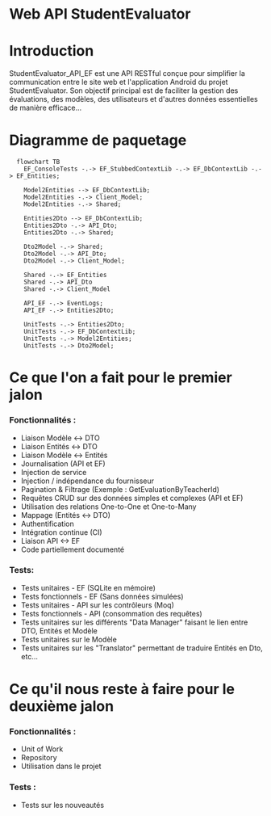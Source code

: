 # Web API StudentEvaluator

# Introduction

StudentEvaluator_API_EF est une API RESTful conçue pour simplifier la communication entre le site web et l'application Android du projet StudentEvaluator. Son objectif principal est de faciliter la gestion des évaluations, des modèles, des utilisateurs et d'autres données essentielles de manière efficace...

# Diagramme de paquetage 

```mermaid
  flowchart TB
    EF_ConsoleTests -.-> EF_StubbedContextLib -.-> EF_DbContextLib -.-> EF_Entities;

    Model2Entities --> EF_DbContextLib;
    Model2Entities -.-> Client_Model;
    Model2Entities -.-> Shared;

    Entities2Dto --> EF_DbContextLib;
    Entities2Dto -.-> API_Dto;
    Entities2Dto -.-> Shared;

    Dto2Model -.-> Shared;
    Dto2Model -.-> API_Dto;
    Dto2Model -.-> Client_Model;
    
    Shared -.-> EF_Entities
    Shared -.-> API_Dto
    Shared -.-> Client_Model

    API_EF -.-> EventLogs;
    API_EF -.-> Entities2Dto;
    
    UnitTests -.-> Entities2Dto;
    UnitTests -.-> EF_DbContextLib;
    UnitTests -.-> Model2Entities;
    UnitTests -.-> Dto2Model;
```

# Ce que l'on a fait pour le premier jalon
### Fonctionnalités :

- Liaison Modèle <-> DTO
- Liaison Entités <-> DTO
- Liaison Modèle <-> Entités
- Journalisation (API et EF)
- Injection de service
- Injection / indépendance du fournisseur
- Pagination & Filtrage (Exemple : GetEvaluationByTeacherId)
- Requêtes CRUD sur des données simples et complexes (API et EF)
- Utilisation des relations One-to-One et One-to-Many
- Mappage (Entités <-> DTO)
- Authentification
- Intégration continue (CI)
- Liaison API <-> EF
- Code partiellement documenté

### Tests:

- Tests unitaires - EF (SQLite en mémoire)
- Tests fonctionnels - EF (Sans données simulées)
- Tests unitaires - API sur les contrôleurs (Moq)
- Tests fonctionnels - API (consommation des requêtes)
- Tests unitaires sur les différents "Data Manager" faisant le lien entre DTO, Entités et Modèle
- Tests unitaires sur le Modèle
- Tests unitaires sur les "Translator" permettant de traduire Entités en Dto, etc...

# Ce qu'il nous reste à faire pour le deuxième jalon

### Fonctionnalités :
- Unit of Work
- Repository
- Utilisation dans le projet

### Tests :
- Tests sur les nouveautés




